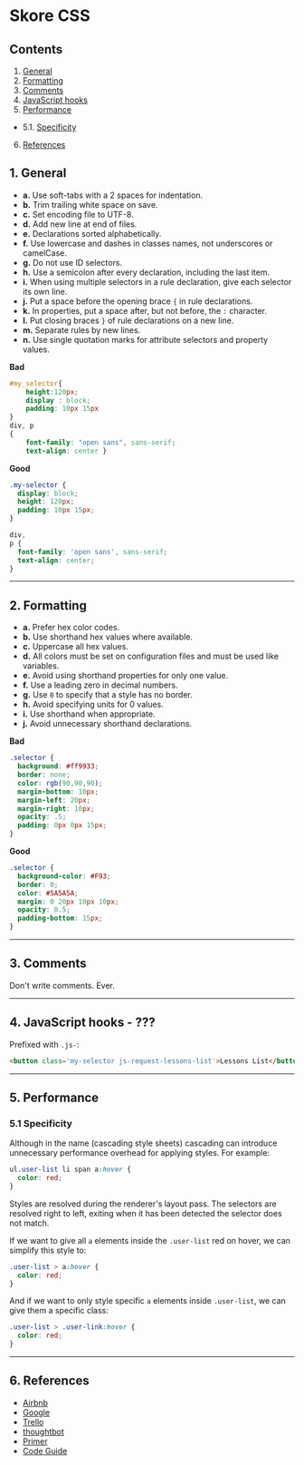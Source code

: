 # Skore CSS

## Contents

1. [General](#general)
2. [Formatting](#formatting)
3. [Comments](#comments)
4. [JavaScript hooks](#javascript-hooks)
5. [Performance](#performance)
  - 5.1. [Specificity](#specificity)
6. [References](#references)


<a name='general'></a>
## 1. General

- **a.** Use soft-tabs with a 2 spaces for indentation.
- **b.** Trim trailing white space on save.
- **c.** Set encoding file to UTF-8.
- **d.** Add new line at end of files.
- **e.** Declarations sorted alphabetically.
- **f.** Use lowercase and dashes in classes names, not underscores or camelCase.
- **g.** Do not use ID selectors.
- **h.** Use a semicolon after every declaration, including the last item.
- **i.** When using multiple selectors in a rule declaration, give each selector its own line.
- **j.** Put a space before the opening brace `{` in rule declarations.
- **k.** In properties, put a space after, but not before, the `:` character.
- **l.** Put closing braces `}` of rule declarations on a new line.
- **m.** Separate rules by new lines.
- **n.** Use single quotation marks for attribute selectors and property values.


**Bad**

```css
#my_selector{
    height:120px;
    display : block;
    padding: 10px 15px
}
div, p
{
    font-family: "open sans", sans-serif;
    text-align: center }
```

**Good**

```css
.my-selector {
  display: block;
  height: 120px;
  padding: 10px 15px;
}

div,
p {
  font-family: 'open sans', sans-serif;
  text-align: center;
}
```

---

<a name='formatting'></a>
## 2. Formatting

- **a.** Prefer hex color codes.
- **b.** Use shorthand hex values where available.
- **c.** Uppercase all hex values.
- **d.** All colors must be set on configuration files and must be used like variables.
- **e.** Avoid using shorthand properties for only one value.
- **f.** Use a leading zero in decimal numbers.
- **g.** Use `0` to specify that a style has no border.
- **h.** Avoid specifying units for 0 values.
- **i.** Use shorthand when appropriate.
- **j.** Avoid unnecessary shorthand declarations.


**Bad**

```css
.selector {
  background: #ff9933;
  border: none;
  color: rgb(90,90,90);
  margin-bottom: 10px;
  margin-left: 20px;
  margin-right: 10px;
  opacity: .5;
  padding: 0px 0px 15px;
}
```

**Good**

```css
.selector {
  background-color: #F93;
  border: 0;
  color: #5A5A5A;
  margin: 0 20px 10px 10px;
  opacity: 0.5;
  padding-bottom: 15px;
}
```

---

<a name='comments'></a>
## 3. Comments

Don't write comments. Ever.

---

<a name='javascript-hooks'></a>
## 4. JavaScript hooks - ???

Prefixed with `.js-`:

```html
<button class='my-selector js-request-lessons-list'>Lessons List</button>
```

---

<a name='performance'></a>
## 5. Performance

<a name='specificity'></a>
### 5.1 Specificity

Although in the name (cascading style sheets) cascading can introduce unnecessary performance overhead for applying styles. For example:

```css
ul.user-list li span a:hover {
  color: red;
}
```

Styles are resolved during the renderer's layout pass. The selectors are resolved right to left, exiting when it has been detected the selector does not match.

If we want to give all `a` elements inside the `.user-list` red on hover, we can simplify this style to:

```css
.user-list > a:hover {
  color: red;
}
```

And if we want to only style specific `a` elements inside `.user-list`, we can give them a specific class:

```css
.user-list > .user-link:hover {
  color: red;
}
```

---

<a name='references'></a>
## 6. References

* [Airbnb](https://github.com/airbnb/css)
* [Google](https://google.github.io/styleguide/htmlcssguide.xml#CSS_Formatting_Rules)
* [Trello](https://gist.github.com/bobbygrace/9e961e8982f42eb91b80)
* [thoughtbot](https://github.com/thoughtbot/guides/tree/master/style/sass)
* [Primer](http://primercss.io/guidelines/#scss)
* [Code Guide](http://codeguide.co/)
